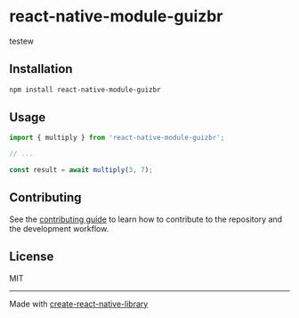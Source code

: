 # react-native-module-guizbr

testew

## Installation

```sh
npm install react-native-module-guizbr
```

## Usage

```js
import { multiply } from 'react-native-module-guizbr';

// ...

const result = await multiply(3, 7);
```

## Contributing

See the [contributing guide](CONTRIBUTING.md) to learn how to contribute to the repository and the development workflow.

## License

MIT

---

Made with [create-react-native-library](https://github.com/callstack/react-native-builder-bob)
